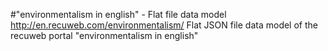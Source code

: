#"environmentalism in english" - Flat file data model
http://en.recuweb.com/environmentalism/
Flat JSON file data model of the recuweb portal "environmentalism in english"
